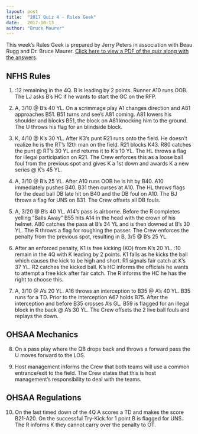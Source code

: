 ```yaml
---
layout: post
title:  "2017 Quiz 4 - Rules Geek"
date:   2017-10-13
author: "Bruce Maurer"
---
```


This week’s Rules Geek is prepared by Jerry Peters in association with Beau Rugg
and Dr. Bruce Maurer. [Click here to view a PDF of the quiz along with the
answers](https://storage.googleapis.com/ohsaa-websites/quizzes/2017/2017-quiz-4.pdf).

## NFHS Rules
1. :12 remaining in the 4Q. B is leading by 2 points. Runner A10 runs OOB. The
   LJ asks B’s HC if he wants to start the GC on the RFP.

2. A, 3/10 @ B’s 40 YL. On a scrimmage play A1 changes direction and A81
   approaches B51. B51 turns and see’s A81 coming. A81 lowers his shoulder and
blocks B51, the block on A81 knocking him to the ground. The U throws his flag
for an blindside block.

3. K, 4/10 @ K’s 30 YL. After K3’s punt R21 runs onto the field. He doesn’t
   realize he is the RT’s 12th man on the field. R21 blocks K43. R80 catches the
punt @ RT’s 30 YL and returns it to K’s 10 YL. The HL throws a flag for illegal
participation on R21. The Crew enforces this as a loose ball foul from the
previous spot and gives K a 1st down and awards K a new series @ K’s 45 YL.

4. A, 3/10 @ B’s 25 YL. After A10 runs OOB he is hit by B40. A10 immediately
   pushes B40. B31 then curses at A10. The HL throws flags for the dead ball DB
late hit on B40 and the DB foul on A10. The BJ throws a flag for UNS on B31. The
Crew offsets all DB fouls.

5. A, 3/20 @ B’s 40 YL. A14’s pass is airborne. Before the R completes yelling
   “Balls Away” B55 hits A14 in the head with the crown of his helmet. A80
catches the pass at B’s 34 YL and is then downed at B’s 30 YL. The R throws a
flag for roughing the passer. The Crew enforces the penalty from the previous
spot, resulting in B, 3/5 @ B’s 25 YL.

6. After an enforced penalty, K1 is free kicking (KO) from K’s 20 YL. :10 remain
   in the 4Q with K leading by 2 points. K1 falls as he kicks the ball which
causes the kick to be high and short. R1 signals fair catch at K’s 37 YL. R2
catches the kicked ball. K’s HC informs the officials he wants to attempt a free
kick after fair catch. The R informs the HC he has the right to choose this.

7. A, 3/10 @ A’s 20 YL. A16 throws an interception to B35 @ A’s 40 YL. B35 runs
   for a TD. Prior to the interception A67 holds B75. After the interception and
before B35 crosses A’s GL. B59 is flagged for an illegal block in the back @ A’s
30 YL. The Crew offsets the 2 live ball fouls and replays the down.

## OHSAA Mechanics
8. On a pass play where the QB drops back and throws a forward pass the U moves
   forward to the LOS.

9. Host management informs the Crew that both teams will use a common
   entrance/exit to the field. The Crew states that this is host management’s
responsibility to deal with the teams.

## OHSAA Regulations
10. On the last timed down of the 4Q A scores a TD and makes the score B21-A20.
    On the successful Try-Kick for 1 point B is flagged for UNS. The R informs K
they cannot carry over the penalty to OT.
